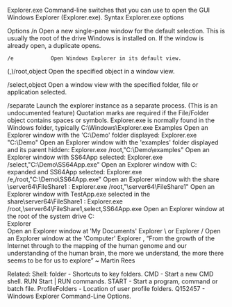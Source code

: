 Explorer.exe
Command-line switches that you can use to open the GUI Windows Explorer (Explorer.exe). 
Syntax
      Explorer.exe options

Options
    /n            Open a new single-pane window for the default selection. This is usually the root
                  of the drive Windows is installed on. If the window is already open, a duplicate opens.

    /e            Open Windows Explorer in its default view.

  (,)/root,object Open the specified object in a window view.

   /select,object Open a window view with the specified folder, file or application selected.

   /separate      Launch the explorer instance as a separate process.
                  (This is an undocumented feature)
Quotation marks are required if the File/Folder object contains spaces or symbols.
Explorer.exe is normally found in the Windows folder, typically C:\Windows\Explorer.exe 
Examples
Open an Explorer window with the 'C:\Demo' folder displayed:
Explorer.exe "C:\Demo"
Open an Explorer window with the 'examples' folder displayed and its parent hidden:
Explorer.exe /root,"C:\Demo\examples"
Open an Explorer window with SS64App selected:
Explorer.exe /select,"C:\Demo\SS64App.exe"
Open an Explorer window with C: expanded and SS64App selected:
Explorer.exe /e,/root,"C:\Demo\SS64App.exe"
Open an Explorer window with the share \\server64\FileShare1 :
Explorer.exe /root,"\\server64\FileShare1" 
Open an Explorer window with TestApp.exe selected in the share\\server64\FileShare1 :
Explorer.exe /root,\\server64\FileShare1,select,SS64App.exe 
Open an Explorer window at the root of the system drive C:\
Explorer \
Open an Explorer window at 'My Documents'
Explorer \\
or
Explorer /
Open an Explorer window at the 'Computer'
Explorer , 
“From the growth of the Internet through to the mapping of the human genome and our understanding of the human brain, the more we understand, the more there seems to be for us to explore” ~ Martin Rees

Related:
Shell: folder - Shortcuts to key folders.
CMD - Start a new CMD shell.
RUN Start | RUN commands.
START - Start a program, command or batch file.
ProfileFolders - Location of user profile folders.
Q152457 - Windows Explorer Command-Line Options.